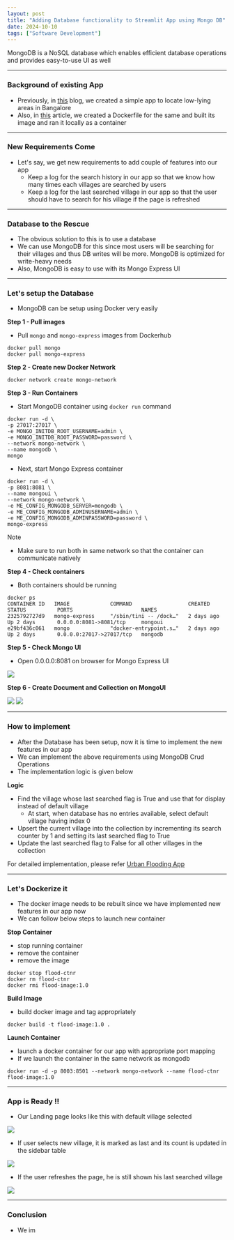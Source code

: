 ```yaml
---
layout: post
title: "Adding Database functionality to Streamlit App using Mongo DB"
date: 2024-10-10
tags: ["Software Development"]
---
```


MongoDB is a NoSQL database which enables efficient database operations and provides easy-to-use UI as well

---
### Background of existing App

- Previously, in [this](https://gouherdanish.github.io/2024/09/25/low-lying-areas-mapping.html) blog, we created a simple app to locate low-lying areas in Bangalore
- Also, in [this](https://gouherdanish.github.io/2024/10/07/dockerfile.html) article, we created a Dockerfile for the same and built its image and ran it locally as a container

---
### New Requirements Come
- Let's say, we get new requirements to add couple of features into our app
    - Keep a log for the search history in our app so that we know how many times each villages are searched by users
    - Keep a log for the last searched village in our app so that the user should have to search for his village if the page is refreshed

---
### Database to the Rescue
- The obvious solution to this is to use a database
- We can use MongoDB for this since most users will be searching for their villages and thus DB writes will be more. MongoDB is optimized for write-heavy needs
- Also, MongoDB is easy to use with its Mongo Express UI

---
### Let's setup the Database
- MongoDB can be setup using Docker very easily

**Step 1 - Pull images**
- Pull `mongo` and `mongo-express` images from Dockerhub

```
docker pull mongo
docker pull mongo-express
```

**Step 2 - Create new Docker Network**

```
docker network create mongo-network
```

**Step 3 - Run Containers**
- Start MongoDB container using `docker run` command

```
docker run -d \                                                                     
-p 27017:27017 \ 
-e MONGO_INITDB_ROOT_USERNAME=admin \
-e MONGO_INITDB_ROOT_PASSWORD=password \
--network mongo-network \
--name mongodb \
mongo
```

- Next, start Mongo Express container
```
docker run -d \                                                                     
-p 8081:8081 \
--name mongoui \
--network mongo-network \
-e ME_CONFIG_MONGODB_SERVER=mongodb \
-e ME_CONFIG_MONGODB_ADMINUSERNAME=admin \
-e ME_CONFIG_MONGODB_ADMINPASSWORD=password \
mongo-express
```

Note
- Make sure to run both in same network so that the container can communicate natively

**Step 4 - Check containers**
- Both containers should be running

```
docker ps
CONTAINER ID   IMAGE             COMMAND                  CREATED          STATUS          PORTS                      NAMES
2325792727d9   mongo-express     "/sbin/tini -- /dock…"   2 days ago       Up 2 days       0.0.0.0:8081->8081/tcp     mongoui
e29bf436c061   mongo             "docker-entrypoint.s…"   2 days ago       Up 2 days       0.0.0.0:27017->27017/tcp   mongodb
```

**Step 5 - Check Mongo UI**
- Open 0.0.0.0:8081 on browser for Mongo Express UI

<img src="{{site.url}}/images/docker/mongoui_0.png">

**Step 6 - Create Document and Collection on MongoUI**

<img src="{{site.url}}/images/docker/mongoui.png">

<img src="{{site.url}}/images/docker/mongoui_1.png">

---

### How to implement
- After the Database has been setup, now it is time to implement the new features in our app
- We can implement the above requirements using MongoDB Crud Operations
- The implementation logic is given below

**Logic**
- Find the village whose last searched flag is True and use that for display instead of default village
    - At start, when database has no entries available, select default village having index 0
- Upsert the current village into the collection by incrementing its search counter by 1 and setting its last searched flag to True
- Update the last searched flag to False for all other villages in the collection 

For detailed implementation, please refer
[Urban Flooding App](https://github.com/gouherdanish/urban_flooding)

---

### Let's Dockerize it

- The docker image needs to be rebuilt since we have implemented new features in our app now
- We can follow below steps to launch new container 

**Stop Container**
- stop running container
- remove the container
- remove the image

```
docker stop flood-ctnr
docker rm flood-ctnr
docker rmi flood-image:1.0
```

**Build Image**
- build docker image and tag appropriately

```
docker build -t flood-image:1.0 .
```

**Launch Container**
- launch a docker container for our app with appropriate port mapping
- If we launch the container in the same network as mongodb

```
docker run -d -p 8003:8501 --network mongo-network --name flood-ctnr flood-image:1.0
```

---

### App is Ready !!

- Our Landing page looks like this with default village selected 
<img src="{{site.url}}/images/low_lying_areas_db/start.png">

- If user selects new village, it is marked as last and its count is updated in the sidebar table
<img src="{{site.url}}/images/low_lying_areas_db/other.png">

- If the user refreshes the page, he is still shown his last searched village
<img src="{{site.url}}/images/low_lying_areas_db/another.png">

---

### Conclusion

- We im